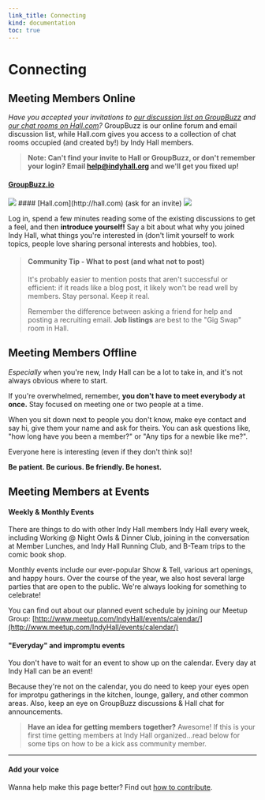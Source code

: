 ```yaml
--- 
link_title: Connecting
kind: documentation
toc: true
---
```


# Connecting

## Meeting Members Online

*Have you accepted your invitations to [our discussion list on GroupBuzz](http://indyhall.groupbuzz.io) and [our chat rooms on Hall.com](https://hall.com)?* GroupBuzz is our online forum and email discussion list, while Hall.com gives you access to a collection of chat rooms occupied (and created by!) by Indy Hall members. 

> **Note: Can't find your invite to Hall or GroupBuzz, or don't remember your login? Email [help@indyhall.org](mailto:help@indyhall.org) and we'll get you fixed up!**

#### [GroupBuzz.io](http://indyhall.groupbuzz.io)
<img src="http://dangerouslyawesome.com/snaps/Indy_Hall__groupbuzz.io_20130723_173121.jpg" />
#### [Hall.com](http://hall.com) (ask for an invite)
<img src="http://dangerouslyawesome.com/snaps/Hall_20130723_173305.jpg" />

Log in, spend a few minutes reading some of the existing discussions to get a feel, and then **introduce yourself!** Say a bit about what why you joined Indy Hall, what things you're interested in (don't limit yourself to work topics, people love sharing personal interests and hobbies, too). 



> #### Community Tip - What to post (and what not to post)
>
> It's probably easier to mention posts that aren't successful or efficient: if it reads like a blog post, it likely won't be read well by members. Stay personal. Keep it real.
>
> Remember the difference between asking a friend for help and posting a recruiting email. **Job listings** are best to the "Gig Swap" room in Hall. 

## Meeting Members Offline

*Especially* when you're new, Indy Hall can be a lot to take in, and it's not always obvious where to start. 

If you're overwhelmed, remember, **you don't have to meet everybody at once.** Stay focused on meeting one or two people at a time. 

When you sit down next to people you don't know, make eye contact and say hi, give them your name and ask for theirs. You can ask questions like, "how long have you been a member?" or "Any tips for a newbie like me?". 

Everyone here is interesting (even if they don't think so)! 

**Be patient. Be curious. Be friendly. Be honest.**

## Meeting Members at Events

#### Weekly & Monthly Events

There are things to do with other Indy Hall members Indy Hall every week, including Working @ Night Owls & Dinner Club, joining in the conversation at Member Lunches, and Indy Hall Running Club, and B-Team trips to the comic book shop.   

Monthly events include our ever-popular Show & Tell, various art openings, and happy hours. Over the course of the year, we also host several large parties that are open to the public. We're always looking for something to celebrate!   

You can find out about our planned event schedule by joining our Meetup Group: [http://www.meetup.com/IndyHall/events/calendar/](http://www.meetup.com/IndyHall/events/calendar/)


#### "Everyday" and impromptu events

You don't have to wait for an event to show up on the calendar. Every day at Indy Hall can be an event! 

Because they're not on the calendar, you do need to keep your eyes open for improtpu gatherings in the kitchen, lounge, gallery, and other common areas. Also, keep an eye on GroupBuzz discussions & Hall chat for announcements. 

> **Have an idea for getting members together?** Awesome! If this is your first time getting members at Indy Hall organized...read below for some tips on how to be a kick ass community member.

---

#### Add your voice

Wanna help make this page better? Find out [how to contribute](/7-how-to/).